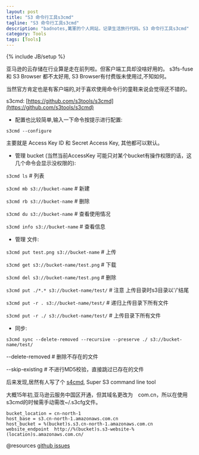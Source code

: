 ```yaml
---
layout: post
title: "S3 命令行工具s3cmd"
tagline: "S3 命令行工具s3cmd"
description: "badnotes,萬軍的个人网站，记录生活旅行代码。S3 命令行工具s3cmd"
category: Tools
tags: [Tools]
---
```

{% include JB/setup %}


亚马逊的云存储在行业算是走在前列啦。但客户端工具却没啥好用的。
s3fs-fuse 和 S3 Browser 都不太好用, S3 Browser有付费版未使用过,不知如何。

当然官方肯定也是有客户端的,对于喜欢使用命令行的童鞋来说会觉得还不错的。

s3cmd: [https://github.com/s3tools/s3cmd](https://github.com/s3tools/s3cmd)

* 配置也比较简单,输入一下命令按提示进行配置:

`s3cmd --configure`

主要就是 Access Key ID 和 Secret Access Key, 其他都可以默认。

* 管理 bucket (当然当前AccessKey 可能只对某个bucket有操作权限的话，这几个命令会显示没权限的):

`s3cmd ls`  # 列表

`s3cmd mb s3://bucket-name` # 新建

`s3cmd rb s3://bucket-name` # 删除

`s3cmd du s3://bucket-name` # 查看使用情况

`s3cmd info s3://bucket-name` # 查看信息

* 管理 文件:

`s3cmd put test.png s3://bucket-name` # 上传

`s3cmd get s3://bucket-name/test.png` # 下载

`s3cmd del s3://bucket-name/test.png` # 删除

`s3cmd put ./*.* s3://bucket-name/test/` # 注意 上传目录时s3目录以'/'结尾

`s3cmd put -r . s3://bucket-name/test/`  # 递归上传目录下所有文件

`s3cmd put -r ./ s3://bucket-name/test/` # 上传目录下所有文件

* 同步:

`s3cmd sync --delete-removed --recursive --preserve ./ s3://bucket-name/test/`


--delete-removed  # 删除不存在的文件

--skip-existing   # 不进行MD5校验，直接跳过已存在的文件


后来发现,居然有人写了个 [s4cmd](https://github.com/bloomreach/s4cmd), Super S3 command line tool

大概15年初,亚马逊云服务中国区开通，但其域名更改为　com.cn，所以在使用s3cmd的时候需手动需改~/.s3cfg文件。


    bucket_location = cn-north-1
    host_base = s3.cn-north-1.amazonaws.com.cn
    host_bucket = %(bucket)s.s3.cn-north-1.amazonaws.com.cn
    website_endpoint  http://%(bucket)s.s3-website-%(location)s.amazonaws.com.cn/


@resources
[github issues](https://github.com/s3tools/s3cmd/wiki/Common-known-issues-and-their-solutions#7-problem-s3cmd-not-working-with-a-bucket-in-the-cn-north-1-region)
